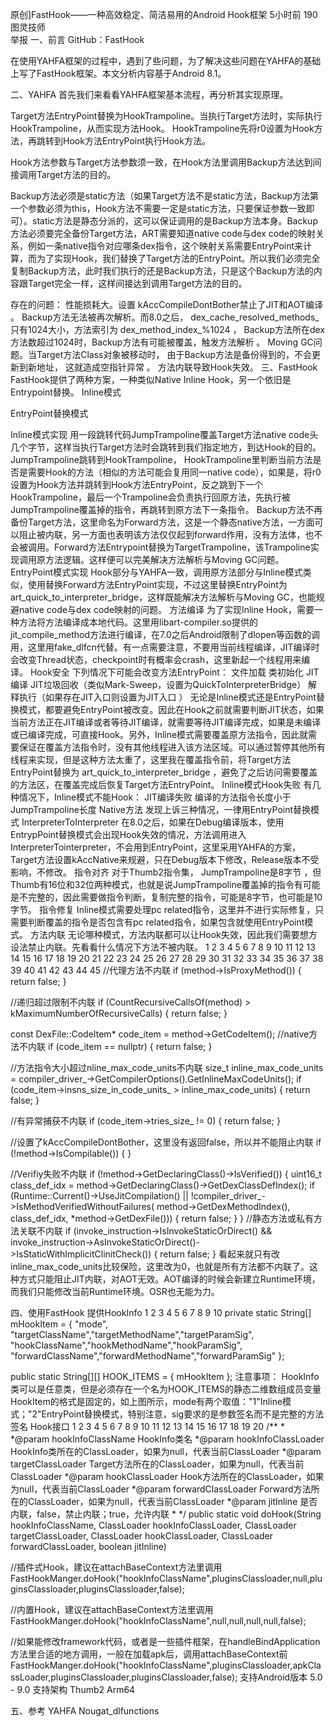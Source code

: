 原创]FastHook——一种高效稳定、简洁易用的Android Hook框架
5小时前  190
图灵技师  
 举报
一、前言
GitHub：FastHook

在使用YAHFA框架的过程中，遇到了些问题，为了解决这些问题在YAHFA的基础上写了FastHook框架。本文分析内容基于Android 8.1。

二、YAHFA
首先我们来看看YAHFA框架基本流程，再分析其实现原理。


Target方法EntryPoint替换为HookTrampoline。当执行Target方法时，实际执行HookTrampoline，从而实现方法Hook。
HookTrampoline先将r0设置为Hook方法，再跳转到Hook方法EntryPoint执行Hook方法。

Hook方法参数与Target方法参数须一致，在Hook方法里调用Backup方法达到间接调用Target方法的目的。

Backup方法必须是static方法（如果Target方法不是static方法，Backup方法第一个参数必须为this，Hook方法不需要一定是static方法，只要保证参数一致即可）。static方法是静态分派的，这可以保证调用的是Backup方法本身。Backup方法必须要完全备份Target方法，ART需要知道native code与dex code的映射关系，例如一条native指令对应哪条dex指令，这个映射关系需要EntryPoint来计算，而为了实现Hook，我们替换了Target方法的EntryPoint。所以我们必须完全复制Backup方法，此时我们执行的还是Backup方法，只是这个Backup方法的内容跟Target完全一样，这样间接达到调用Target方法的目的。

存在的问题： 
性能损耗大。设置 kAccCompileDontBother禁止了JIT和AOT编译 。
Backup方法无法被再次解析。而8.0之后， dex_cache_resolved_methods_只有1024大小，方法索引为 dex_method_index_%1024 ， Backup方法所在dex方法数超过1024时，Backup方法有可能被覆盖，触发方法解析 。
Moving GC问题。当Target方法Class对象被移动时， 由于Backup方法是备份得到的，不会更新到新地址， 这就造成空指针异常 。
方法内联导致Hook失效。 
三、FastHook
FastHook提供了两种方案，一种类似Native Inline Hook，另一个依旧是Entrypoint替换。 
Inline模式

EntryPoint替换模式

Inline模式实现
用一段跳转代码JumpTrampoline覆盖Target方法native code头几个字节，这样当执行Target方法时会跳转到我们指定地方，到达Hook的目的。 JumpTrampoline跳转到HookTrampoline， HookTrampoline里判断当前方法是否是需要Hook的方法（相似的方法可能会复用同一native code），如果是，将r0设置为Hook方法并跳转到Hook方法EntryPoint，反之跳到下一个HookTrampoline，最后一个Trampoline会负责执行回原方法，先执行被JumpTrampoline覆盖掉的指令，再跳转到原方法下一条指令。 Backup方法不再备份Target方法，这里命名为Forward方法，这是一个静态native方法，一方面可以阻止被内联，另一方面也表明该方法仅仅起到forward作用，没有方法体，也不会被调用。Forward方法Entrypoint替换为TargetTrampoline，该Trampoline实现调用原方法逻辑。这样便可以完美解决方法解析与Moving GC问题。 
EntryPoint模式实现
Hook部分与YAHFA一致，调用原方法部分与Inline模式类似，使用替换Forward方法EntryPoint实现，不过这里替换EntryPoint为art_quick_to_interpreter_bridge，这样既能解决方法解析与Moving GC，也能规避native code与dex code映射的问题。 
方法编译
为了实现Inline Hook，需要一种方法将方法编译成本地代码。这里用libart-compiler.so提供的jit_compile_method方法进行编译，在7.0之后Android限制了dlopen等函数的调用，这里用fake_dlfcn代替。有一点需要注意，不要用当前线程编译，JIT编译时会改变Thread状态，checkpoint时有概率会crash，这里新起一个线程用来编译。 
Hook安全
下列情况下可能会改变方法EntryPoint：
文件加载
类初始化
JIT编译
JIT垃圾回收（类似Mark-Sweep，设置为QuickToInterpreterBridge）
解释执行（如果存在JIT入口则设置为JIT入口 ）
无论是Inline模式还是EntryPoint替换模式，都要避免EntryPoint被改变。因此在Hook之前就需要判断JIT状态，如果当前方法正在JIT编译或者等待JIT编译，就需要等待JIT编译完成，如果是未编译或已编译完成，可直接Hook。另外，Inline模式需要覆盖原方法指令，因此就需要保证在覆盖方法指令时，没有其他线程进入该方法区域。可以通过暂停其他所有线程来实现，但是这种方法太重了，这里我在覆盖指令前，将Target方法EntryPoint替换为 art_quick_to_interpreter_bridge ，避免了之后访问需要覆盖的方法区，在覆盖完成后恢复Target方法EntryPoint。 
Inline模式Hook失败
有几种情况下，Inline模式不能Hook：
JIT编译失败
编译的方法指令长度小于JumpTrampoline长度
Native方法
发现上诉三种情况，一律用EntryPoint替换模式 
InterpreterToInterpreter
在8.0之后，如果在Debug编译版本，使用EntrypPoint替换模式会出现Hook失效的情况，方法调用进入InterpreterTointerpreter，不会用到EntryPoint，这里采用YAHFA的方案，Target方法设置kAccNative来规避，只在Debug版本下修改，Release版本不受影响，不修改。 
指令对齐
对于Thumb2指令集， JumpTrampoline是8字节 ，但Thumb有16位和32位两种模式，也就是说JumpTrampoline覆盖掉的指令有可能是不完整的，因此需要做指令判断，复制完整的指令，可能是8字节，也可能是10字节。
指令修复
Inline模式需要处理pc related指令，这里并不进行实际修复，只需要判断覆盖的指令是否包含有pc related指令，如果包含就使用EntryPoint模式。
方法内联
无论哪种模式，方法内联都可以让Hook失效，因此我们需要想方设法禁止内联。先看看什么情况下方法不被内联。
1
2
3
4
5
6
7
8
9
10
11
12
13
14
15
16
17
18
19
20
21
22
23
24
25
26
27
28
29
30
31
32
33
34
35
36
37
38
39
40
41
42
43
44
45
//代理方法不内联
  if (method->IsProxyMethod()) {
    return false;
  }
 
  //递归超过限制不内联
  if (CountRecursiveCallsOf(method) > kMaximumNumberOfRecursiveCalls) {
    return false;
  }
 
  const DexFile::CodeItem* code_item = method->GetCodeItem();
  //native方法不内联
  if (code_item == nullptr) {
    return false;
  }
 
  //方法指令大小超过nline_max_code_units不内联
  size_t inline_max_code_units = compiler_driver_->GetCompilerOptions().GetInlineMaxCodeUnits();
  if (code_item->insns_size_in_code_units_ > inline_max_code_units) {
    return false;
  }
 
  //有异常捕获不内联
  if (code_item->tries_size_ != 0) {
    return false;
  }
 
  //设置了kAccCompileDontBother，这里没有返回false，所以并不能阻止内联
  if (!method->IsCompilable()) {
  }
 
  //Verifiy失败不内联
  if (!method->GetDeclaringClass()->IsVerified()) {
    uint16_t class_def_idx = method->GetDeclaringClass()->GetDexClassDefIndex();
    if (Runtime::Current()->UseJitCompilation() ||
        !compiler_driver_->IsMethodVerifiedWithoutFailures(
            method->GetDexMethodIndex(), class_def_idx, *method->GetDexFile())) {
      return false;
    }
  }
  //静态方法或私有方法关联<clinit>不内联
  if (invoke_instruction->IsInvokeStaticOrDirect() &&
      invoke_instruction->AsInvokeStaticOrDirect()->IsStaticWithImplicitClinitCheck()) {
    return false;
  }
看起来就只有改inline_max_code_units比较保险，这里改为0，也就是所有方法都不内联了。这种方式只能阻止JIT内联，对AOT无效。AOT编译的时候会新建立Runtime环境，而我们只能修改当前Runtime环境。OSR也无能为力。 

四、使用FastHook
提供HookInfo
1
2
3
4
5
6
7
8
9
10
private static String[] mHookItem = {
            "mode",
            "targetClassName","targetMethodName","targetParamSig",
            "hookClassName","hookMethodName","hookParamSig",
            "forwardClassName","forwardMethodName","forwardParamSig"
};
 
public static String[][] HOOK_ITEMS = {
             mHookItem
};
注意事项：
HookInfo类可以是任意类，但是必须存在一个名为HOOK_ITEMS的静态二维数组成员变量
HookItem的格式是固定的，如上图所示，mode有两个取值："1"Inline模式；"2"EntryPoint替换模式，特别注意，sig要求的是参数签名而不是完整的方法签名
Hook接口
1
2
3
4
5
6
7
8
9
10
11
12
13
14
15
16
17
18
19
20
/**
 *
 *@param hookInfoClassName HookInfo类名
 *@param hookInfoClassLoader HookInfo类所在的ClassLoader，如果为null，代表当前ClassLoader
 *@param targetClassLoader Target方法所在的ClassLoader，如果为null，代表当前ClassLoader
 *@param hookClassLoader Hook方法所在的ClassLoader，如果为null，代表当前ClassLoader
 *@param forwardClassLoader Forward方法所在的ClassLoader，如果为null，代表当前ClassLoader
 *@param jitInline 是否内联，false，禁止内联；true，允许内联
 *
 */
public static void doHook(String hookInfoClassName, ClassLoader hookInfoClassLoader, ClassLoader targetClassLoader, ClassLoader hookClassLoader, ClassLoader forwardClassLoader, boolean jitInline)
 
//插件式Hook，建议在attachBaseContext方法里调用
FastHookManger.doHook("hookInfoClassName",pluginsClassloader,null,pluginsClassloader,pluginsClassloader,false);
 
//内置Hook，建议在attachBaseContext方法里调用
FastHookManger.doHook("hookInfoClassName",null,null,null,null,false);
 
//如果能修改framework代码，或者是一些插件框架，在handleBindApplication方法里合适的地方调用，一般在加载apk后，调用attachBaseContext前
FastHookManger.doHook("hookInfoClassName",pluginsClassloader,apkClassLoader,pluginsClassloader,pluginsClassloader,false);
支持Android版本
5.0 - 9.0
支持架构
Thumb2
Arm64

五、参考
YAHFA
Nougat_dlfunctions
